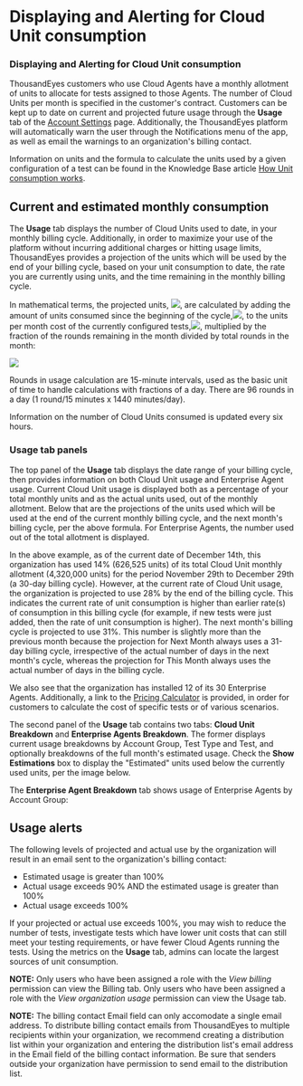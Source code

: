 # Displaying and Alerting for Cloud Unit consumption

### Displaying and Alerting for Cloud Unit consumption

ThousandEyes customers who use Cloud Agents have a monthly allotment of units to allocate for tests assigned to those Agents.  The number of Cloud Units per month is specified in the customer's contract.  Customers can be kept up to date on current and projected future usage through the **Usage** tab of the [Account Settings](https://app.thousandeyes.com/settings/account/) page.  Additionally, the ThousandEyes platform will automatically warn the user through the Notifications menu of the app, as well as email the warnings to an organization's billing contact.

Information on units and the formula to calculate the units used by a given configuration of a test can be found in the Knowledge Base article [How Unit consumption works](https://success.thousandeyes.com/ViewArticle?articleIdParam=kA0E0000000CmmoKAC).

## Current and estimated monthly consumption

The **Usage** tab displays the number of Cloud Units used to date, in your monthly billing cycle.  Additionally, in order to maximize your use of the platform without incurring additional charges or hitting usage limits, ThousandEyes provides a projection of the units which will be used by the end of your billing cycle, based on your unit consumption to date, the rate you are currently using units, and the time remaining in the monthly billing cycle.

In mathematical terms, the projected units, ![](https://lh6.googleusercontent.com/s1SfphKnLr8Ep47W1r0z2FqeLMaM3lA51vVP3wHfJtbxQi6fpoFBNwhaVu603Di0KB83Ufb5Nws2Jgxn261vSWw87mazJW51lga_crPqVRyH-e5LzyWxwZh8mH23oqsgXQ), are calculated by adding the amount of units consumed since the beginning of the cycle,![](https://lh3.googleusercontent.com/ST88XV89S91Cm3ORdLg6-6Vu7ylX0Sls7ZMzghOeCD0K2Cu4HjT3yhipU27LEXIwsga1OJLpZCkVOX9xCX9BHctrI1TAONkO62sfaxPrtMlr8OdRyXFMnvmQquUe5NiPyg), to the units per month cost of the currently configured tests,![](https://lh4.googleusercontent.com/UCXgD9jz903gaOHwbWc4gTN0xZ50IVHownd4EXhmctj-YQivMOMJgOyNk9sAdHjXbMgbQYzzEH8opEOGTUj3daV6nWn2JKbderQI7zFMYjHcieatmAm7FyaQatTPNU7wNw),  multiplied by the fraction of the rounds remaining in the month divided by total rounds in the month:

![](https://lh6.googleusercontent.com/k4b-wI3zh3Ly7kWwDxV2R1WqQ2ftruYFqq43RBfUSZNHWonyT4jXpHc1-8YQW2LORoKG5CG9Lm3OWi-CSlBQEIHHiUcggr6ybhIVEEB3J4PENBqI0DEBmVzUzt5qJN-IuQ)

Rounds in usage calculation are 15-minute intervals, used as the basic unit of time to handle calculations with fractions of a day. There are 96 rounds in a day \(1 round/15 minutes x 1440 minutes/day\).

Information on the number of Cloud Units consumed is updated every six hours.

### Usage tab panels

The top panel of the **Usage** tab displays the date range of your billing cycle, then provides information on both Cloud Unit usage and Enterprise Agent usage.  Current Cloud Unit usage is displayed both as a percentage of your total monthly units and as the actual units used, out of the monthly allotment.  Below that are the projections of the units used which will be used at the end of the current monthly billing cycle, and the next month's billing cycle, per the above formula. For Enterprise Agents, the number used out of the total allotment is displayed.

In the above example, as of the current date of December 14th, this organization has used 14% \(626,525 units\) of its total Cloud Unit monthly allotment \(4,320,000 units\) for the period November 29th to December 29th \(a 30-day billing cycle\).  However, at the current rate of Cloud Unit usage, the organization is projected to use 28% by the end of the billing cycle. This indicates the current rate of unit consumption is higher than earlier rate\(s\) of consumption in this billing cycle \(for example, if new tests were just added, then the rate of unit consumption is higher\). The next month's billing cycle is projected to use 31%.  This number is slightly more than the previous month because the projection for Next Month always uses a 31-day billing cycle, irrespective of the actual number of days in the next month's cycle, whereas the projection for This Month always uses the actual number of days in the billing cycle.

 We also see that the organization has installed 12 of its 30 Enterprise Agents.  Additionally, a link to the [Pricing Calculator](https://app.thousandeyes.com/calculator) is provided, in order for customers to calculate the cost of specific tests or of various scenarios.

The second panel of the **Usage** tab contains two tabs: **Cloud Unit Breakdown** and **Enterprise Agents Breakdown**.  The former displays current usage breakdowns by Account Group, Test Type and Test, and optionally breakdowns of the full month's estimated usage.  Check the **Show Estimations** box to display the "Estimated" units used below the currently used units, per the image below.

 The **Enterprise Agent Breakdown** tab shows usage of Enterprise Agents by Account Group: 

## Usage alerts

The following levels of projected and actual use by the organization will result in an email sent to the organization's billing contact:

* Estimated usage is greater than 100%
* Actual usage exceeds 90% AND the estimated usage is greater than 100%
* Actual usage exceeds 100%

If your projected or actual use exceeds 100%, you may wish to reduce the number of tests, investigate tests which have lower unit costs that can still meet your testing requirements, or have fewer Cloud Agents running the tests.  Using the metrics on the **Usage** tab, admins can locate the largest sources of unit consumption.

**NOTE:** Only users who have been assigned a role with the _View billing_ permission can view the Billing tab.  Only users who have been assigned a role with the _View organization usage_ permission can view the Usage tab.

**NOTE:** The billing contact Email field can only accomodate a single email address.  To distribute billing contact emails from ThousandEyes to multiple recipients within your organization, we recommend creating a distribution list within your organization and entering the distribution list's email address in the Email field of the billing contact information.  Be sure that senders outside your organization have permission to send email to the distribution list.

